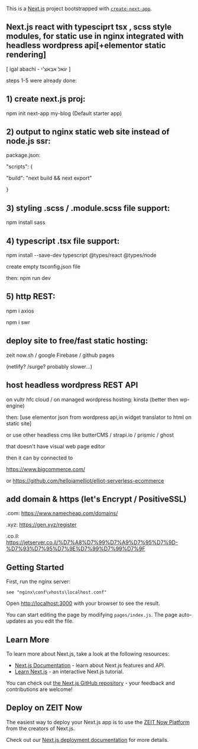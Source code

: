 This is a [Next.js](https://nextjs.org/) project bootstrapped with [`create-next-app`](https://github.com/zeit/next.js/tree/canary/packages/create-next-app).



## Next.js react with typesciprt tsx , scss style modules, for static use in nginx integrated with headless wordpress api[+elementor static rendering]
[ igal abachi - יגאל אבאצ'י ]




steps 1-5 were already done:
## 1) create next.js proj: 
npm init next-app my-blog
(Default starter app)


## 2) output to nginx static web site instead of node.js ssr:
package.json:

"scripts": {

  "build": "next build && next export"
  
}

## 3) styling .scss / .module.scss file support:
npm install sass

## 4) typescript .tsx file support:
npm install --save-dev typescript @types/react @types/node

create empty tsconfig.json file

then: npm run dev

## 5) http REST:
npm i axios

npm i swr



## deploy site to free/fast static hosting: 
zeit now.sh / google Firebase  / github pages 

(netlify? /surge? probably slower...)

## host headless wordpress REST API  
on vultr hfc cloud  / on managed wordpress hosting: kinsta (better then wp-engine)

then:
[use elementor json from wordpress api,in widget translator to html on static site]

or use other headless cms like butterCMS / strapi.io / prismic / ghost

that doesn't have visual web page editor

then it can by connected to 

https://www.bigcommerce.com/ 

or https://github.com/helloiamelliot/elliot-serverless-ecommerce


## add domain & https (let's Encrypt / PositiveSSL)
.com:
https://www.namecheap.com/domains/

.xyz:
https://gen.xyz/register

.co.il:
https://jetserver.co.il/%D7%A8%D7%99%D7%A9%D7%95%D7%9D-%D7%93%D7%95%D7%9E%D7%99%D7%99%D7%9F

## Getting Started

First, run the nginx server:

```
see "nginx\conf\vhosts\localhost.conf"
```

Open [http://localhost:3000](http://localhost:3000) with your browser to see the result.

You can start editing the page by modifying `pages/index.js`. The page auto-updates as you edit the file.

## Learn More

To learn more about Next.js, take a look at the following resources:

- [Next.js Documentation](https://nextjs.org/docs) - learn about Next.js features and API.
- [Learn Next.js](https://nextjs.org/learn) - an interactive Next.js tutorial.

You can check out [the Next.js GitHub repository](https://github.com/zeit/next.js/) - your feedback and contributions are welcome!

## Deploy on ZEIT Now

The easiest way to deploy your Next.js app is to use the 
[ZEIT Now Platform](https://zeit.co/import?utm_medium=default-template&filter=next.js&utm_source=create-next-app&utm_campaign=create-next-app-readme) from the creators of Next.js.

Check out our [Next.js deployment documentation](https://nextjs.org/docs/deployment) for more details.
